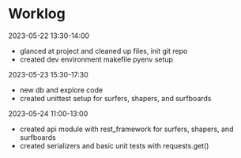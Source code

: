 # Worklog

2023-05-22 13:30-14:00
* glanced at project and cleaned up files, init git repo
* created dev environment makefile pyenv setup

2023-05-23 15:30-17:30
* new db and explore code
* created unittest setup for surfers, shapers, and surfboards

2023-05-24 11:00-13:00
* created api module with rest_framework for surfers, shapers, and surfboards
* created serializers and basic unit tests with requests.get()
